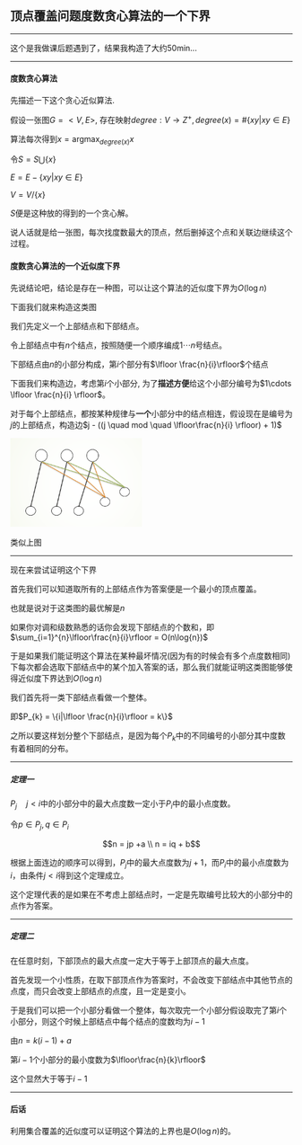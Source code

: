 ## 顶点覆盖问题度数贪心算法的一个下界

---

这个是我做课后题遇到了，结果我构造了大约50min...

----

#### 度数贪心算法

先描述一下这个贪心近似算法.

假设一张图$G=<V,E>$, 存在映射$degree:V \rightarrow Z^{+}, degree(x) = \#\{xy|xy \in E\}$

算法每次得到$x = \operatorname{argmax}_{degree(x)}{x}$

令$S = S\bigcup\{x\}$

$E = E - \{xy|xy\in E\}$

$V = V / \{x\}$

$S$便是这种放的得到的一个贪心解。

说人话就是给一张图，每次找度数最大的顶点，然后删掉这个点和关联边继续这个过程。

#### 度数贪心算法的一个近似度下界

先说结论吧，结论是存在一种图，可以让这个算法的近似度下界为$O (\log{n})$

下面我们就来构造这类图

我们先定义一个上部结点和下部结点。

令上部结点中有$n$个结点，按照随便一个顺序编成$1\cdots n$号结点。

下部结点由$n$的小部分构成，第$i$个部分有$\lfloor \frac{n}{i}\rfloor$个结点

下面我们来构造边，考虑第$i$个小部分, 为了**描述方便**给这个小部分编号为$1\cdots \lfloor \frac{n}{i} \rfloor$。

对于每个上部结点，都按某种规律与**一个**小部分中的结点相连，假设现在是编号为$j$的上部结点，构造边$j - ((j \quad mod \quad \lfloor\frac{n}{i} \rfloor)  + 1)$

<img src="image-20201128150616101.png" alt="image-20201128150616101" style="zoom: 33%;" />

类似上图

---

现在来尝试证明这个下界

首先我们可以知道取所有的上部结点作为答案便是一个最小的顶点覆盖。

也就是说对于这类图的最优解是$n$

如果你对调和级数熟悉的话你会发现下部结点的个数和，即$\sum_{i=1}^{n}\lfloor\frac{n}{i}\rfloor = O(n\log{n})$

于是如果我们能证明这个算法在某种最坏情况(因为有的时候会有多个点度数相同)下每次都会选取下部结点中的某个加入答案的话，那么我们就能证明这类图能够使得近似度下界达到$O(\log{n})$

我们首先将一类下部结点看做一个整体。

即$P_{k} = \{i|\lfloor \frac{n}{i}\rfloor = k\}$

之所以要这样划分整个下部结点，是因为每个$P_{k}$中的不同编号的小部分其中度数有着相同的分布。

---

##### 定理一

$P_{j} \quad j <i$中的小部分中的最大点度数一定小于$P_{i}$中的最小点度数。



令$p \in P_{j}, q\in P_{i}$

$$n = jp +a \\ n = iq + b$$

根据上面连边的顺序可以得到，$P_{j}$中的最大点度数为$j+1$，而$P_{i}$中的最小点度数为$i$，由条件$j < i$得到这个定理成立。

这个定理代表的是如果在不考虑上部结点时，一定是先取编号比较大的小部分中的点作为答案。

---

##### 定理二

在任意时刻，下部顶点的最大点度一定大于等于上部顶点的最大点度。

首先发现一个小性质，在取下部顶点作为答案时，不会改变下部结点中其他节点的点度，而只会改变上部结点的点度，且一定是变小。

于是我们可以把一个小部分看做一个整体，每次取完一个小部分假设取完了第$i$个小部分，则这个时候上部结点中每个结点的度数均为$i-1$

由$n = k(i-1)+a$

第$i-1$个小部分的最小度数为$\lfloor\frac{n}{k}\rfloor$

这个显然大于等于$i-1$

----

#### 后话

利用集合覆盖的近似度可以证明这个算法的上界也是$O(\log{n})$的。

